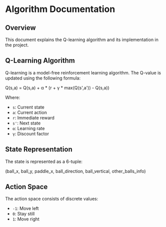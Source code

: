 # Algorithm Documentation

## Overview
This document explains the Q-learning algorithm and its implementation in the project.

## Q-Learning Algorithm
Q-learning is a model-free reinforcement learning algorithm. The Q-value is updated using the following formula:

Q(s,a) = Q(s,a) + α * (r + γ * max(Q(s',a')) - Q(s,a))

Where:
- `s`: Current state
- `a`: Current action
- `r`: Immediate reward
- `s'`: Next state
- `α`: Learning rate
- `γ`: Discount factor

## State Representation
The state is represented as a 6-tuple:

(ball_x, ball_y, paddle_x, ball_direction, ball_vertical, other_balls_info)


## Action Space
The action space consists of discrete values:
- `-1`: Move left
- `0`: Stay still
- `1`: Move right

